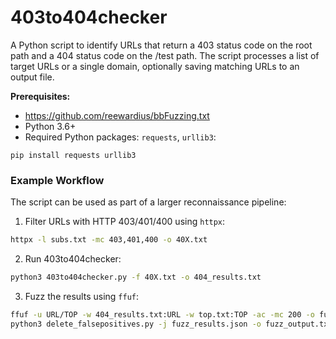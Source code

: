 # 403to404checker
A Python script to identify URLs that return a 403 status code on the root path and a 404 status code on the /test path. The script processes a list of target URLs or a single domain, optionally saving matching URLs to an output file.

**Prerequisites:**

- https://github.com/reewardius/bbFuzzing.txt
- Python 3.6+
- Required Python packages: `requests`, `urllib3`:
```
pip install requests urllib3
```
### Example Workflow
The script can be used as part of a larger reconnaissance pipeline:

1. Filter URLs with HTTP 403/401/400 using `httpx`:

```bash
httpx -l subs.txt -mc 403,401,400 -o 40X.txt
```
2. Run 403to404checker:
```bash
python3 403to404checker.py -f 40X.txt -o 404_results.txt
```
3. Fuzz the results using `ffuf`:
```bash
ffuf -u URL/TOP -w 404_results.txt:URL -w top.txt:TOP -ac -mc 200 -o fuzz_results.json -fs 0 && \
python3 delete_falsepositives.py -j fuzz_results.json -o fuzz_output.txt -fp fp_domains.txt
```
